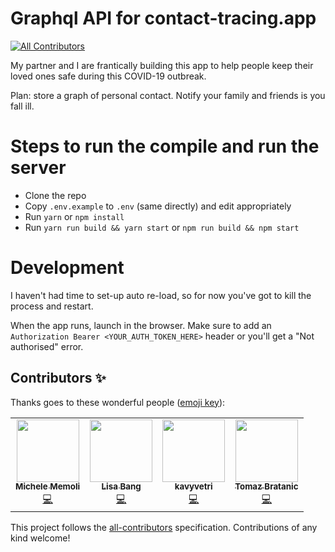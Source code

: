 # Graphql API for contact-tracing.app
<!-- ALL-CONTRIBUTORS-BADGE:START - Do not remove or modify this section -->
[![All Contributors](https://img.shields.io/badge/all_contributors-4-orange.svg?style=flat-square)](#contributors-)
<!-- ALL-CONTRIBUTORS-BADGE:END -->

My partner and I are frantically building this app to help people keep their loved ones safe during this COVID-19 outbreak.

Plan: store a graph of personal contact. Notify your family and friends is you fall ill.

# Steps to run the compile and run the server

- Clone the repo
- Copy `.env.example` to `.env` (same directly) and edit appropriately
- Run `yarn` or `npm install`
- Run `yarn run build && yarn start` or `npm run build && npm start`

# Development

I haven't had time to set-up auto re-load, so for now you've got to kill the process and restart.

When the app runs, launch in the browser. Make sure to add an `Authorization Bearer <YOUR_AUTH_TOKEN_HERE>` header or you'll get a "Not authorised" error.

## Contributors ✨

Thanks goes to these wonderful people ([emoji key](https://allcontributors.org/docs/en/emoji-key)):

<!-- ALL-CONTRIBUTORS-LIST:START - Do not remove or modify this section -->
<!-- prettier-ignore-start -->
<!-- markdownlint-disable -->
<table>
  <tr>
    <td align="center"><a href="http://100shapes.com"><img src="https://avatars2.githubusercontent.com/u/46807?v=4" width="100px;" alt=""/><br /><sub><b>Michele Memoli</b></sub></a><br /><a href="https://github.com/ContactTracing-app/Graphql-api/commits?author=mmmoli" title="Code">💻</a></td>
    <td align="center"><a href="https://github.com/lisabang"><img src="https://avatars1.githubusercontent.com/u/4474752?v=4" width="100px;" alt=""/><br /><sub><b>Lisa Bang</b></sub></a><br /><a href="https://github.com/ContactTracing-app/Graphql-api/commits?author=lisabang" title="Code">💻</a></td>
    <td align="center"><a href="https://github.com/kavyvetri"><img src="https://avatars3.githubusercontent.com/u/51841723?v=4" width="100px;" alt=""/><br /><sub><b>kavyvetri</b></sub></a><br /><a href="https://github.com/ContactTracing-app/Graphql-api/commits?author=kavyvetri" title="Code">💻</a></td>
    <td align="center"><a href="http://tbgraph.wordpress.com"><img src="https://avatars1.githubusercontent.com/u/19948365?v=4" width="100px;" alt=""/><br /><sub><b>Tomaz Bratanic</b></sub></a><br /><a href="https://github.com/ContactTracing-app/Graphql-api/commits?author=tomasonjo" title="Code">💻</a></td>
  </tr>
</table>

<!-- markdownlint-enable -->
<!-- prettier-ignore-end -->
<!-- ALL-CONTRIBUTORS-LIST:END -->

This project follows the [all-contributors](https://github.com/all-contributors/all-contributors) specification. Contributions of any kind welcome!